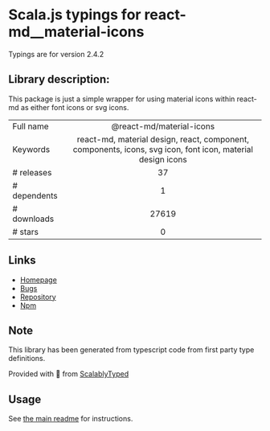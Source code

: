 
# Scala.js typings for react-md__material-icons

Typings are for version 2.4.2

## Library description:
This package is just a simple wrapper for using material icons within react-md as either font icons or svg icons.

|                    |                 |
| ------------------ | :-------------: |
| Full name          | @react-md/material-icons |
| Keywords           | react-md, material design, react, component, components, icons, svg icon, font icon, material design icons |
| # releases         | 37 |
| # dependents       | 1 |
| # downloads        | 27619 |
| # stars            | 0 |

## Links
- [Homepage](https://react-md.dev/packages/material-icons/demos)
- [Bugs](https://github.com/mlaursen/react-md/issues)
- [Repository](https://github.com/mlaursen/react-md)
- [Npm](https://www.npmjs.com/package/%40react-md%2Fmaterial-icons)
    


## Note
This library has been generated from typescript code from first party type definitions.

Provided with :purple_heart: from [ScalablyTyped](https://github.com/oyvindberg/ScalablyTyped)

## Usage
See [the main readme](../../readme.md) for instructions.


